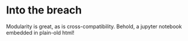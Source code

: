 
# Into the breach

<link rel="import" href="../components/jupyter-notebook/jupyter-notebook.html"/>
<link rel="import" href="../components/paper-card/paper-card.html"/>
<link rel="import" href="../components/polymer/polymer.html"/>
<link rel="import" href="../components/paper-button/paper-button.html"/>
<link rel="import" href="../components/iron-collapse/iron-collapse.html"/>
Modularity is great, as is cross-compatibility. Behold, a jupyter notebook embedded in plain-old html!
<template is="dom-bind">
  <paper-button style="position:absolute;right:0;top:0" toggles active="{{toggled}}">Toggle Notebook</paper-button>
  <iron-collapse opened$="[[toggled]]">
    <jupyter-notebook src="https://cdn.rawgit.com/empet/Math/master/DomainColoring.ipynb"></jupyter-notebook>
  </iron-collapse>
</template>
